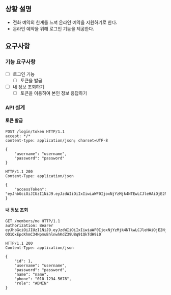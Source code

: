 ## 상황 설명

- 전화 예약의 한계를 느껴 온라인 예약을 지원하기로 한다.
- 온라인 예약을 위해 로그인 기능을 제공한다.

## 요구사항

### 기능 요구사항

- [ ] 로그인 기능
  - [ ] 토큰을 발급
- [ ] 내 정보 조회하기
  - [ ] 토큰을 이용하여 본인 정보 응답하기

### API 설계

#### 토큰 발급

```
POST /login/token HTTP/1.1
accept: */*
content-type: application/json; charset=UTF-8

{
    "username": "username",
    "password": "password"
}
```

```
HTTP/1.1 200
Content-Type: application/json

{
    "accessToken": "eyJhbGciOiJIUzI1NiJ9.eyJzdWIiOiIxIiwiaWF0IjoxNjYzMjk4NTEwLCJleHAiOjE2NjMzMDIxMTAsInJvbGUiOiJBRE1JTiJ9.7pxE1cjS51snIrfk21m2Nw0v08HCjgkRD2WSxTK318M"
}
```

#### 내 정보 조회

```
GET /members/me HTTP/1.1
authorization: Bearer eyJhbGciOiJIUzI1NiJ9.eyJzdWIiOiIxIiwiaWF0IjoxNjYzMjk4NTkwLCJleHAiOjE2NjMzMDIxOTAsInJvbGUiOiJBRE1JTiJ9.-OO1QxEpcKhmC34HpmuBhlnwhKdZ39U8q91QkTdH9i0
```

```
HTTP/1.1 200
Content-Type: application/json

{
    "id": 1,
    "username": "username", 
    "password": "password",
    "name": "name",
    "phone": "010-1234-5678",
    "role": "ADMIN"
}
```
